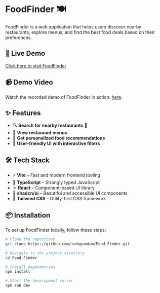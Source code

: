 # FoodFinder 🍽️

FoodFinder is a web application that helps users discover nearby restaurants, explore menus, and find the best food deals based on their preferences.

## 🚀 Live Demo  
[Click here to visit FoodFinder](https://food-finder-navy.vercel.app)

## 📹 Demo Video  
Watch the recorded demo of FoodFinder in action: [here](https://youtu.be/MOgIgF88Iyg).

## ✨ Features  
- 🔍 **Search for nearby restaurants** 🏪  
- 📜 **View restaurant menus**  
- 🍔 **Get personalized food recommendations**  
- 🎨 **User-friendly UI with interactive filters**  

## 🛠️ Tech Stack  
- ⚡ **Vite** – Fast and modern frontend tooling  
- 📝 **TypeScript** – Strongly typed JavaScript  
- ⚛️ **React** – Component-based UI library  
- 🎨 **shadcn/ui** – Beautiful and accessible UI components  
- 💠 **Tailwind CSS** – Utility-first CSS framework  

## 📦 Installation  
To set up FoodFinder locally, follow these steps:  

```sh
# Clone the repository
git clone https://github.com/indugundam/Food_Finder.git

# Navigate to the project directory
cd Food_Finder

# Install dependencies
npm install

# Start the development server
npm run dev
